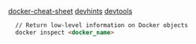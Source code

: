 [docker-cheat-sheet](https://github.com/wsargent/docker-cheat-sheet)
[devhints](https://devhints.io/docker-compose)
[devtools](https://phase2.github.io/devtools/common-tasks/ssh-into-a-container/)


```html
  // Return low-level information on Docker objects
  docker inspect <docker_name>
```